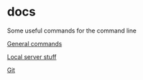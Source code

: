 docs
====

Some useful commands for the command line

[General commands](general.md)

[Local server stuff](server.md)

[Git](git.md)